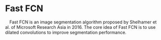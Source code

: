 # Fast FCN
&ensp;&ensp;Fast FCN is an image segmentation algorithm proposed by Shelhamer et al. of Microsoft Research Asia in 2016. The core idea of Fast FCN is to use dilated convolutions to improve segmentation performance.